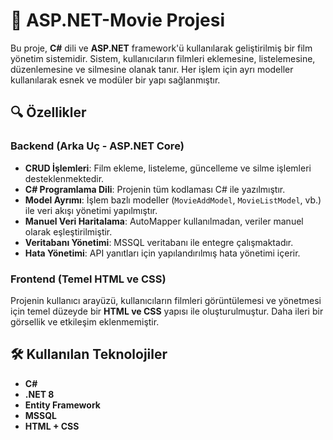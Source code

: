 # 🎥 ASP.NET-Movie Projesi
Bu proje, **C#** dili ve **ASP.NET** framework'ü kullanılarak geliştirilmiş bir film yönetim sistemidir. Sistem, kullanıcıların filmleri eklemesine, listelemesine, düzenlemesine ve silmesine olanak tanır. Her işlem için ayrı modeller kullanılarak esnek ve modüler bir yapı sağlanmıştır.

## 🔍 Özellikler

### Backend (Arka Uç - ASP.NET Core)

-   **CRUD İşlemleri**: Film ekleme, listeleme, güncelleme ve silme işlemleri desteklenmektedir.
-   **C# Programlama Dili**: Projenin tüm kodlaması C# ile yazılmıştır.
-   **Model Ayrımı**: İşlem bazlı modeller (`MovieAddModel`, `MovieListModel`, vb.) ile veri akışı yönetimi yapılmıştır.
-   **Manuel Veri Haritalama**: AutoMapper kullanılmadan, veriler manuel olarak eşleştirilmiştir.
-   **Veritabanı Yönetimi**: MSSQL veritabanı ile entegre çalışmaktadır.
-   **Hata Yönetimi**: API yanıtları için yapılandırılmış hata yönetimi içerir.

### Frontend (Temel HTML ve CSS)

Projenin kullanıcı arayüzü, kullanıcıların filmleri görüntülemesi ve yönetmesi için temel düzeyde bir **HTML ve CSS** yapısı ile oluşturulmuştur. Daha ileri bir görsellik ve etkileşim eklenmemiştir.
## 🛠️ Kullanılan Teknolojiler

-   **C#**
-   **.NET 8**
-   **Entity Framework**
-   **MSSQL**
-   **HTML + CSS**
